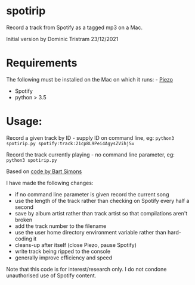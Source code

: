 # spotirip
Record a track from Spotify as a tagged mp3 on a Mac.

Initial version by Dominic Tristram 23/12/2021

# Requirements
The following must be installed on the Mac on which it runs:
   - [Piezo](https://rogueamoeba.com/piezo/)
   - Spotify
   - python > 3.5

# Usage:

Record a given track by ID - supply ID on command line, eg:
`python3 spotirip.py spotify:track:21cp8L9Pei4AgysZVihjSv`

Record the track currently playing - no command line parameter, eg:
`python3 spotirip.py`

Based on [code by Bart Simons](https://bartsimons.me/ripping-spotify-songs-on-macos/)

I have made the following changes:
   - if no command line parameter is given record the current song
   - use the length of the track rather than checking on Spotify every half a second
   - save by album artist rather than track artist so that compilations aren't broken
   - add the track number to the filename
   - use the user home directory environment variable rather than hard-coding it
   - cleans-up after itself (close Piezo, pause Spotify)
   - write track being ripped to the console
   - generally improve efficiency and speed
 
Note that this code is for interest/research only. I do not condone unauthorised use of Spotify content.
